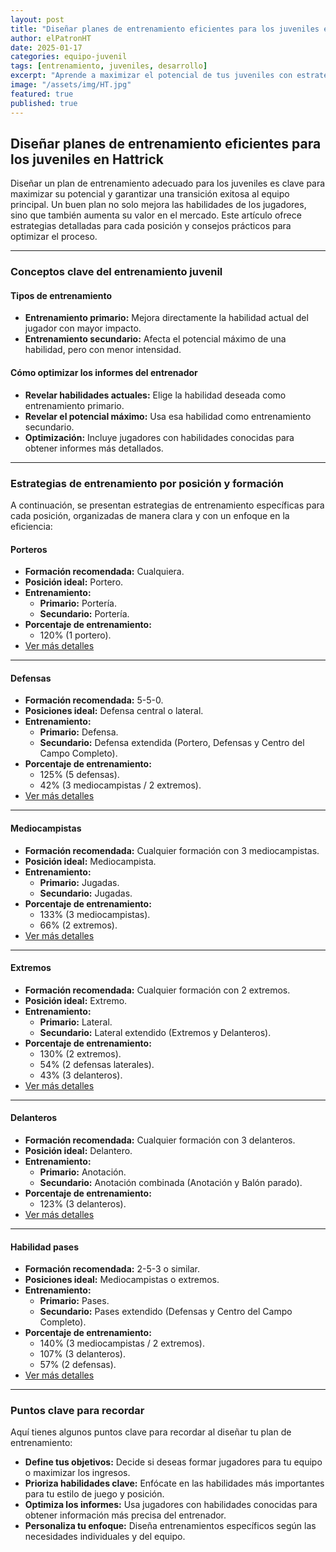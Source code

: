 ```yaml
---
layout: post
title: "Diseñar planes de entrenamiento eficientes para los juveniles en Hattrick"
author: elPatronHT
date: 2025-01-17
categories: equipo-juvenil
tags: [entrenamiento, juveniles, desarrollo]
excerpt: "Aprende a maximizar el potencial de tus juveniles con estrategias de entrenamiento bien estructuradas."
image: "/assets/img/HT.jpg"
featured: true
published: true
---
```


## Diseñar planes de entrenamiento eficientes para los juveniles en Hattrick

Diseñar un plan de entrenamiento adecuado para los juveniles es clave para maximizar su potencial y garantizar una transición exitosa al equipo principal. Un buen plan no solo mejora las habilidades de los jugadores, sino que también aumenta su valor en el mercado. Este artículo ofrece estrategias detalladas para cada posición y consejos prácticos para optimizar el proceso.

---

### Conceptos clave del entrenamiento juvenil

#### Tipos de entrenamiento

- **Entrenamiento primario:** Mejora directamente la habilidad actual del jugador con mayor impacto.
- **Entrenamiento secundario:** Afecta el potencial máximo de una habilidad, pero con menor intensidad.

#### Cómo optimizar los informes del entrenador

- **Revelar habilidades actuales:** Elige la habilidad deseada como entrenamiento primario.
- **Revelar el potencial máximo:** Usa esa habilidad como entrenamiento secundario.
- **Optimización:** Incluye jugadores con habilidades conocidas para obtener informes más detallados.

---

### Estrategias de entrenamiento por posición y formación

A continuación, se presentan estrategias de entrenamiento específicas para cada posición, organizadas de manera clara y con un enfoque en la eficiencia:

#### Porteros

- **Formación recomendada:** Cualquiera.
- **Posición ideal:** Portero.
- **Entrenamiento:**
  - **Primario:** Portería.
  - **Secundario:** Portería.
- **Porcentaje de entrenamiento:**
  - 120% (1 portero).
- <a href="https://bit.ly/41Zc2wG" target="_blank" rel="noopener noreferrer">
    Ver más detalles
  </a>

---

#### Defensas

- **Formación recomendada:** 5-5-0.
- **Posiciones ideal:** Defensa central o lateral.
- **Entrenamiento:**
  - **Primario:** Defensa.
  - **Secundario:** Defensa extendida (Portero, Defensas y Centro del Campo Completo).
- **Porcentaje de entrenamiento:**
  - 125% (5 defensas).
  - 42% (3 mediocampistas / 2 extremos).
- <a href="https://bit.ly/425O4ju" target="_blank" rel="noopener noreferrer">
    Ver más detalles
  </a>

---

#### Mediocampistas

- **Formación recomendada:** Cualquier formación con 3 mediocampistas.
- **Posición ideal:** Mediocampista.
- **Entrenamiento:**
  - **Primario:** Jugadas.
  - **Secundario:** Jugadas.
- **Porcentaje de entrenamiento:**
  - 133% (3 mediocampistas).
  - 66% (2 extremos).
- <a href="https://bit.ly/3MqfgUf" target="_blank" rel="noopener noreferrer">
    Ver más detalles
  </a>

---

#### Extremos

- **Formación recomendada:** Cualquier formación con 2 extremos.
- **Posición ideal:** Extremo.
- **Entrenamiento:**
  - **Primario:** Lateral.
  - **Secundario:** Lateral extendido (Extremos y Delanteros).
- **Porcentaje de entrenamiento:**
  - 130% (2 extremos).
  - 54% (2 defensas laterales).
  - 43% (3 delanteros).
- <a href="https://bit.ly/42SaJki" target="_blank" rel="noopener noreferrer">
    Ver más detalles
  </a>

---

#### Delanteros

- **Formación recomendada:** Cualquier formación con 3 delanteros.
- **Posición ideal:** Delantero.
- **Entrenamiento:**
  - **Primario:** Anotación.
  - **Secundario:** Anotación combinada (Anotación y Balón parado).
- **Porcentaje de entrenamiento:**
  - 123% (3 delanteros).
- <a href="https://bit.ly/425O4ju" target="_blank" rel="noopener noreferrer">
    Ver más detalles
  </a>

---

#### Habilidad pases

- **Formación recomendada:** 2-5-3 o similar.
- **Posiciones ideal:** Mediocampistas o extremos.
- **Entrenamiento:**
  - **Primario:** Pases.
  - **Secundario:** Pases extendido (Defensas y Centro del Campo Completo).
- **Porcentaje de entrenamiento:**
  - 140% (3 mediocampistas / 2 extremos).
  - 107% (3 delanteros).
  - 57% (2 defensas).
- <a href="https://bit.ly/3Ow0zlg" target="_blank" rel="noopener noreferrer">
    Ver más detalles
  </a>

---

### Puntos clave para recordar

Aquí tienes algunos puntos clave para recordar al diseñar tu plan de entrenamiento:

- **Define tus objetivos:** Decide si deseas formar jugadores para tu equipo o maximizar los ingresos.
- **Prioriza habilidades clave:** Enfócate en las habilidades más importantes para tu estilo de juego y posición.
- **Optimiza los informes:** Usa jugadores con habilidades conocidas para obtener información más precisa del entrenador.
- **Personaliza tu enfoque:** Diseña entrenamientos específicos según las necesidades individuales y del equipo.
